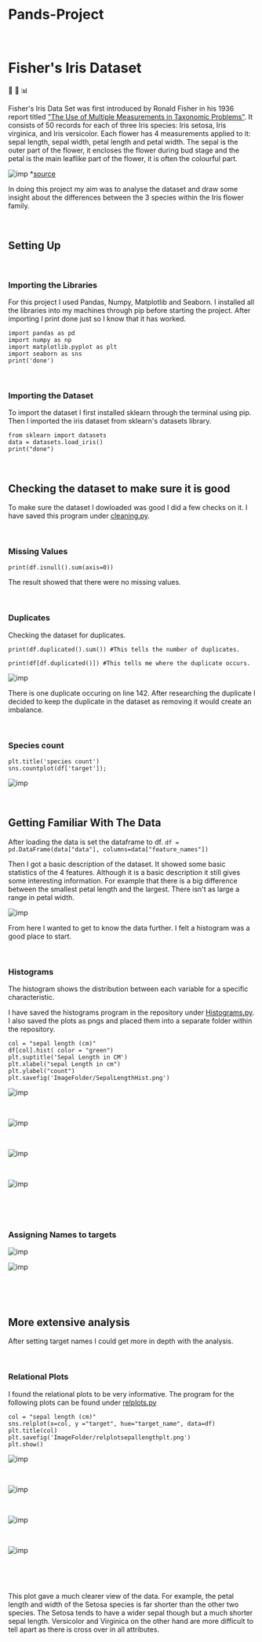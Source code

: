 # Pands-Project
&nbsp;

# Fisher's Iris Dataset
 :leaves: :herb: :bar_chart:

Fisher's Iris Data Set was first introduced by Ronald Fisher in his 1936 report titled ["The Use of Multiple Measurements in Taxonomic Problems"](https://onlinelibrary.wiley.com/doi/epdf/10.1111/j.1469-1809.1936.tb02137.x). It consists of 50 records for each of three Iris species: Iris setosa, Iris virginica, and Iris versicolor. Each flower has 4 measurements applied to it: sepal length, sepal width, petal length and petal width. The sepal is the outer part of the flower, it encloses the flower during bud stage and the petal is the main leaflike part of the flower, it is often the colourful part.


![imp](ImagesForReadMe/in.png)
*[source](https://www.oreilly.com/library/view/neural-network-programming/9781788390392/04622274-f10c-4930-a431-e5b0328c86ee.xhtml)


In doing this project my aim was to analyse the dataset and draw some insight about the differences between the 3 species within the Iris flower family.

&nbsp;


## Setting Up  



&nbsp;

### Importing the Libraries
For this project I used Pandas, Numpy, Matplotlib and Seaborn. I installed all the libraries into my machines through pip before starting the project. After importing I print done just so I know that it has worked.

```
import pandas as pd
import numpy as np
import matplotlib.pyplot as plt 
import seaborn as sns
print('done')
```
  
&nbsp;

### Importing the Dataset
To import the dataset I first installed sklearn through the terminal using pip. Then I imported the iris dataset from sklearn's datasets library.

```
from sklearn import datasets
data = datasets.load_iris()
print("done")
```
  
&nbsp;

## Checking the dataset to make sure it is good
To make sure the dataset I dowloaded was good I did a few checks on it. I have saved this program under [cleaning.py](https://github.com/john-cashman/Pands-Project2021/blob/main/cleaning.py).
  
&nbsp;

### Missing Values
```
print(df.isnull().sum(axis=0))
```

The result showed that there were no missing values.
  
&nbsp;

### Duplicates
Checking the dataset for duplicates.

```
print(df.duplicated().sum()) #This tells the number of duplicates.

print(df[df.duplicated()]) #This tells me where the duplicate occurs.

```
![imp](ImagesForReadMe/dup.png)

There is one duplicate occuring on line 142. After researching the duplicate I decided to keep the duplicate in the dataset as removing it would create an imbalance.  
  

&nbsp;

### Species count
```
plt.title('species count')
sns.countplot(df['target']);
```

![imp](ImageFolder/speciescount.png)


&nbsp;


## Getting Familiar With The Data
After loading the data is set the dataframe to df.
``` df = pd.DataFrame(data["data"], columns=data["feature_names"]) ```

Then I got a basic description of the dataset. It showed some basic statistics of the 4 features. Although it is a basic description it still gives some interesting information. For example that there is a big difference between the smallest petal length and the largest. There isn't as large a range in petal width.

![imp](ImagesForReadMe/des.png)


From here I wanted to get to know the data further. I felt a histogram was a good place to start.

&nbsp;

### Histograms
The histogram shows the distribution between each variable for a specific characteristic.

I have saved the histograms program in the repository under [Histograms.py](https://github.com/john-cashman/Pands-Project2021/blob/main/Histograms.py). I also saved the plots as pngs and placed them into a separate folder within the repository.

``` 
col = "sepal length (cm)"
df[col].hist( color = "green")  
plt.suptitle('Sepal Length in CM')
plt.xlabel("sepal Length in cm")
plt.ylabel("count")
plt.savefig('ImageFolder/SepalLengthHist.png') 
```

![imp](ImageFolder/PetalLengthHist.png)
&nbsp;

&nbsp;

![imp](ImageFolder/SepalLengthHist.png)
&nbsp;

&nbsp;

![imp](ImageFolder/PetalWidthHist.png)
&nbsp;

&nbsp;

![imp](ImageFolder/SepalWidthHist.png)
  

&nbsp;

&nbsp;


### Assigning Names to targets

![imp](ImagesForReadMe/targ.png)


![imp](ImagesForReadMe/tar2.png)


&nbsp;

&nbsp;

## More extensive analysis 
After setting target names I could get more in depth with the analysis.  

&nbsp;

### Relational Plots
I found the relational plots to be very informative. The program for the following plots can be found under [relplots.py](https://github.com/john-cashman/Pands-Project2021/blob/main/relplots.py)

```
col = "sepal length (cm)" 
sns.relplot(x=col, y ="target", hue="target_name", data=df)
plt.title(col)
plt.savefig('ImageFolder/relplotsepallengthplt.png')
plt.show()
```
![imp](ImageFolder/relplotsepallengthplt.png)
&nbsp;

&nbsp;

![imp](ImageFolder/relplotsepalwidthplt.png)
&nbsp;

&nbsp;

![imp](ImageFolder/relplotpetallengthplt.png)
&nbsp;

&nbsp;

![imp](ImageFolder/relplotpetalwidthplt.png)

&nbsp;

&nbsp;

This plot gave a much clearer view of the data. For example, the petal length and width of the Setosa species is far shorter than the other two species. The Setosa tends to have a wider sepal though but a much shorter sepal length.
Versicolor and Virginica on the other hand are more difficult to tell apart as there is cross over in all attributes.
  